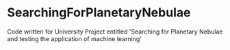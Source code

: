 # SearchingForPlanetaryNebulae
Code written for University Project entitled 'Searching for Planetary Nebulae and testing the application of machine learning'

